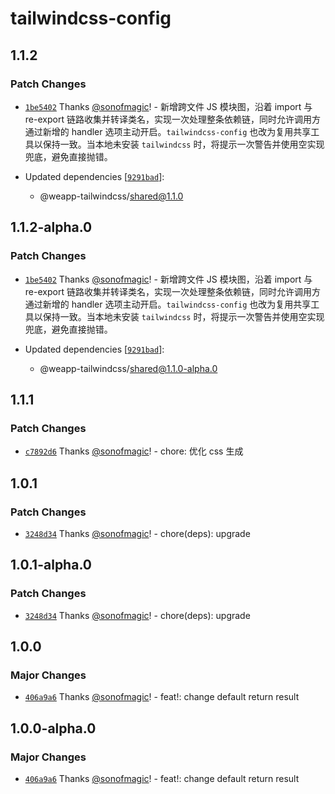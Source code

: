 # tailwindcss-config

## 1.1.2

### Patch Changes

- [`1be5402`](https://github.com/sonofmagic/weapp-tailwindcss/commit/1be5402e56f68cf024d0a3eee1a6fdfa827767c6) Thanks [@sonofmagic](https://github.com/sonofmagic)! - 新增跨文件 JS 模块图，沿着 import 与 re-export 链路收集并转译类名，实现一次处理整条依赖链，同时允许调用方通过新增的 handler 选项主动开启。`tailwindcss-config` 也改为复用共享工具以保持一致。当本地未安装 `tailwindcss` 时，将提示一次警告并使用空实现兜底，避免直接抛错。

- Updated dependencies [[`9291bad`](https://github.com/sonofmagic/weapp-tailwindcss/commit/9291bad1821c72f05e64b010ea3da94293a34d42)]:
  - @weapp-tailwindcss/shared@1.1.0

## 1.1.2-alpha.0

### Patch Changes

- [`1be5402`](https://github.com/sonofmagic/weapp-tailwindcss/commit/1be5402e56f68cf024d0a3eee1a6fdfa827767c6) Thanks [@sonofmagic](https://github.com/sonofmagic)! - 新增跨文件 JS 模块图，沿着 import 与 re-export 链路收集并转译类名，实现一次处理整条依赖链，同时允许调用方通过新增的 handler 选项主动开启。`tailwindcss-config` 也改为复用共享工具以保持一致。当本地未安装 `tailwindcss` 时，将提示一次警告并使用空实现兜底，避免直接抛错。

- Updated dependencies [[`9291bad`](https://github.com/sonofmagic/weapp-tailwindcss/commit/9291bad1821c72f05e64b010ea3da94293a34d42)]:
  - @weapp-tailwindcss/shared@1.1.0-alpha.0

## 1.1.1

### Patch Changes

- [`c7892d6`](https://github.com/sonofmagic/weapp-tailwindcss/commit/c7892d699d798abe27c63d1345423a5ac147cc76) Thanks [@sonofmagic](https://github.com/sonofmagic)! - chore: 优化 css 生成

## 1.0.1

### Patch Changes

- [`3248d34`](https://github.com/sonofmagic/weapp-tailwindcss/commit/3248d342d07372e0627e21dcdd528ad44d2b52be) Thanks [@sonofmagic](https://github.com/sonofmagic)! - chore(deps): upgrade

## 1.0.1-alpha.0

### Patch Changes

- [`3248d34`](https://github.com/sonofmagic/weapp-tailwindcss/commit/3248d342d07372e0627e21dcdd528ad44d2b52be) Thanks [@sonofmagic](https://github.com/sonofmagic)! - chore(deps): upgrade

## 1.0.0

### Major Changes

- [`406a9a6`](https://github.com/sonofmagic/weapp-tailwindcss/commit/406a9a646051d497ae7ee5d50334a0a22bf8bbfe) Thanks [@sonofmagic](https://github.com/sonofmagic)! - feat!: change default return result

## 1.0.0-alpha.0

### Major Changes

- [`406a9a6`](https://github.com/sonofmagic/weapp-tailwindcss/commit/406a9a646051d497ae7ee5d50334a0a22bf8bbfe) Thanks [@sonofmagic](https://github.com/sonofmagic)! - feat!: change default return result
